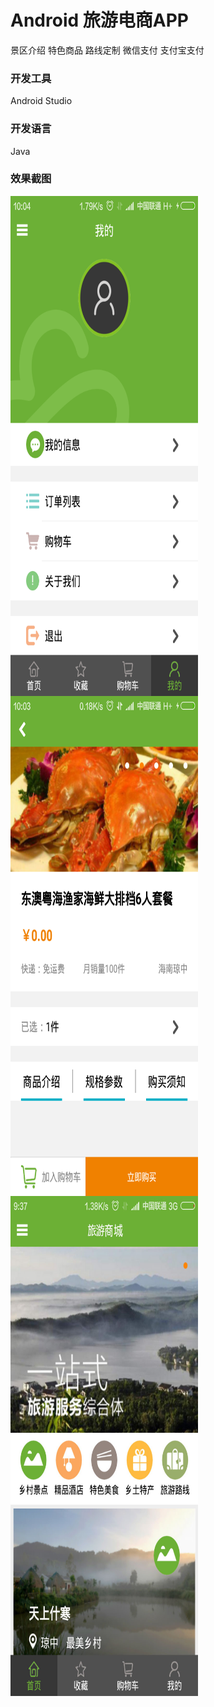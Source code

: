 # Android 旅游电商APP
景区介绍
特色商品
路线定制
微信支付
支付宝支付

### 开发工具
Android Studio

### 开发语言
Java

### 效果截图
<img src="https://github.com/melodyne/shop-app/blob/master/1477878574.jpg?raw=true" width = "300" height = "800" alt="图片名称" align=center />
<img src="https://github.com/melodyne/shop-app/blob/master/2374876241.jpg?raw=true" width = "300" height = "800" alt="图片名称" align=center />
<img src="https://github.com/melodyne/shop-app/blob/master/5428763228.jpg?raw=true" width = "300" height = "800" alt="图片名称" align=center />
